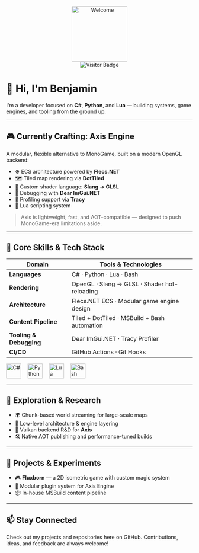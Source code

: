 <div align="center">
  <img height="150" src="https://media.giphy.com/media/M9gbBd9nbDrOTu1Mqx/giphy.gif" alt="Welcome" />
</div>

<div align="center">
  <img src="https://visitor-badge.laobi.icu/badge?page_id=benjamin-l-Renz.benjamin-l-Renz" alt="Visitor Badge" />
</div>

# 👋 Hi, I'm Benjamin

I'm a developer focused on **C#**, **Python**, and **Lua** — building systems, game engines, and tooling from the ground up.

---

## 🎮 Currently Crafting: Axis Engine

A modular, flexible alternative to MonoGame, built on a modern OpenGL backend:

- ⚙️ ECS architecture powered by **Flecs.NET**
- 🗺️ Tiled map rendering via **DotTiled**
- 🧙 Custom shader language: **Slang → GLSL**
- 🧰 Debugging with **Dear ImGui.NET**
- 🔬 Profiling support via **Tracy**
- 🔧 Lua scripting system

> Axis is lightweight, fast, and AOT-compatible — designed to push MonoGame-era limitations aside.

---

## 🧠 Core Skills & Tech Stack

| Domain                 | Tools & Technologies                                                                 |
|------------------------|--------------------------------------------------------------------------------------|
| **Languages**          | C# · Python · Lua · Bash                                                             |
| **Rendering**          | OpenGL · Slang → GLSL · Shader hot-reloading                                        |
| **Architecture**       | Flecs.NET ECS · Modular game engine design                                          |
| **Content Pipeline**   | Tiled + DotTiled · MSBuild + Bash automation                                        |
| **Tooling & Debugging**| Dear ImGui.NET · Tracy Profiler                                                     |
| **CI/CD**              | GitHub Actions · Git Hooks                                                          |

<div align="left">
  <img src="https://cdn.jsdelivr.net/gh/devicons/devicon/icons/csharp/csharp-original.svg" height="40" alt="C#" />
  <img width="10" />
  <img src="https://cdn.jsdelivr.net/gh/devicons/devicon/icons/python/python-original.svg" height="40" alt="Python" />
  <img width="10" />
  <img src="https://cdn.jsdelivr.net/gh/devicons/devicon/icons/lua/lua-original.svg" height="40" alt="Lua" />
  <img width="10" />
  <img src="https://cdn.jsdelivr.net/gh/devicons/devicon/icons/bash/bash-original.svg" height="40" alt="Bash" />
</div>

---

## 🔬 Exploration & Research

- 🌍 Chunk-based world streaming for large-scale maps
- 🧬 Low-level architecture & engine layering
- 🧪 Vulkan backend R&D for **Axis**
- 🛠️ Native AOT publishing and performance-tuned builds

---

## 📂 Projects & Experiments

- 🎮 **Fluxborn** — a 2D isometric game with custom magic system
- 🧵 Modular plugin system for Axis Engine
- 📦 In-house MSBuild content pipeline

---

## 📫 Stay Connected

Check out my projects and repositories here on GitHub. Contributions, ideas, and feedback are always welcome!

